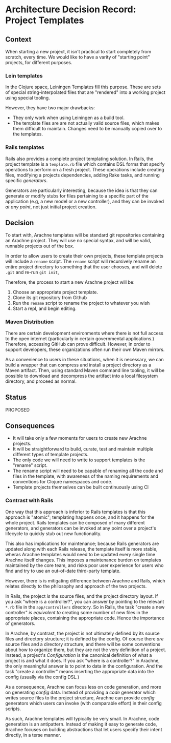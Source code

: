 # Architecture Decision Record: Project Templates

## Context

When starting a new project, it isn't practical to start completely from scratch, every time. We would like to have a varity of "starting point" projects, for different purposes.

### Lein templates
In the Clojure space, Leiningen Templates fill this purpose. These are sets of special string-interpolated files that are "rendered" into a working project using special tooling.

However, they have two major drawbacks:

- They only work when using Leiningen as a build tool.
- The template files are are not actually valid source files, which makes them difficult to maintain. Changes need to be manually copied over to the templates.

### Rails templates

Rails also provides a complete project templating solution. In Rails, the project template is a `template.rb` file which contains DSL forms that specify operations to perform on a fresh project. These operations include creating files, modifying a projects dependencies, adding Rake tasks, and running specific _generators_. 

Generators are particularly interesting, because the idea is that they can generate or modify stubs for files pertaining to a specific part of the application (e.g, a new model or a new controller), and they can be invoked _at any point_, not just initial project creation. 

## Decision

To start with, Arachne templates will be standard git repositories containing an Arachne project. They will use no special syntax, and will be valid, runnable projects out of the box.

In order to allow users to create their own projects, these template projects will include a `rename` script. The `rename` script will recursively rename an entire project directory to something that the user chooses, and will delete `.git` and re-run `git init`, 

Therefore, the process to start a new Arachne project will be:

1. Choose an appropriate project template.
2. Clone its git repository from Github
3. Run the `rename` script to rename the project to whatever you wish
4. Start a repl, and begin editing.

### Maven Distribution

There are certain development environments where there is not full access to the open internet (particularly in certain governmental applications.) Therefore, accessing GitHub can prove difficult. However, in order to support developers, these organizations often run their own Maven mirrors.

As a convenience to users in these situations, when it is necessary, we can build a wrapper that can compress and install a project directory as a Maven artifact. Then, using standard Maven command line tooling, it will be possible to download and decompress the artifact into a local filesystem directory, and proceed as normal.

## Status

PROPOSED

## Consequences

- It will take only a few moments for users to create new Arachne projects.
- It will be straightforward to build, curate, test and maintain multiple different types of template projects.
- The only code we will need to write to support templates is the "rename" script.
- The rename script will need to be capable of renaming all the code and files in the template, with awareness of the naming requirements and conventions for Clojure namespaces and code.
- Template projects themselves can be built continuously using CI

### Contrast with Rails

One way that this approach is inferior to Rails templates is that this approach is "atomic"; templating happens once, and it happens for the whole project. Rails templates can be composed of many different generators, and generators can be invoked at any point over a project's lifecycle to quickly stub out new functionality.

This also has implications for maintenance; because Rails generators are updated along with each Rails release, the template itself is more stable, wheras Arachne templates would need to be updated every single time Arachne itself changes. This imposes a maintenance burden on templates maintained by the core team, and risks poor user experience for users who find and try to use an out-of-date third-party template.

However, there is is mitigating difference between Arachne and Rails, which relates directly to the philosophy and approach of the two projects.

In Rails, the project *is* the source files, and the project directory layout. If you ask "where is a controller?", you can answer by pointing to the relevant `*.rb` file in the `app/controllers` directory. So in Rails, the task "create a new controller" _is equivalent to_ creating some number of new files in the appropriate places, containing the appropriate code. Hence the importance of generators.

In Arachne, by contrast, the project is not ultimately defined by its source files and directory structure; it is defined by the config. Of course there *are* source files and a directory structure, and there will be some conventions about how to organize them, but they are not the very definition of a project. Instead, a project's _Configuration_ is the canonical definition of what a project is and what it does. If you ask "where is a controller?" in Arachne, the only meaningful answer is to point to data in the configuration. And the task "create a controller" means inserting the appropriate data into the config (usually via the config DSL.) 

As a consequence, Arachne can focus less on code generation, and more on generating *config* data. Instead of providing a _code_ generator which writes source files to the project structure, Arachne can provide _config_ generators which users can invoke (with comparable effort) in their config scripts.

As such, Arachne templates will typically be very small. In Arachne, code generation is an antipattern. Instead of making it easy to generate code, Arachne focuses on building abstractions that let users specify their intent directly, in a terse manner.